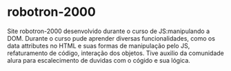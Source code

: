 # robotron-2000

Site robotron-2000 desenvolvido durante o curso de JS:manipulando a DOM. 
    Durante o curso pude aprender diversas funcionalidades, como os data attributes no HTML e suas formas de manipulação pelo JS, refaturamento de código, interação    dos objetos. Tive auxilio da comunidade alura para escalecimento de duvidas com o cógido e sua lógica.     
